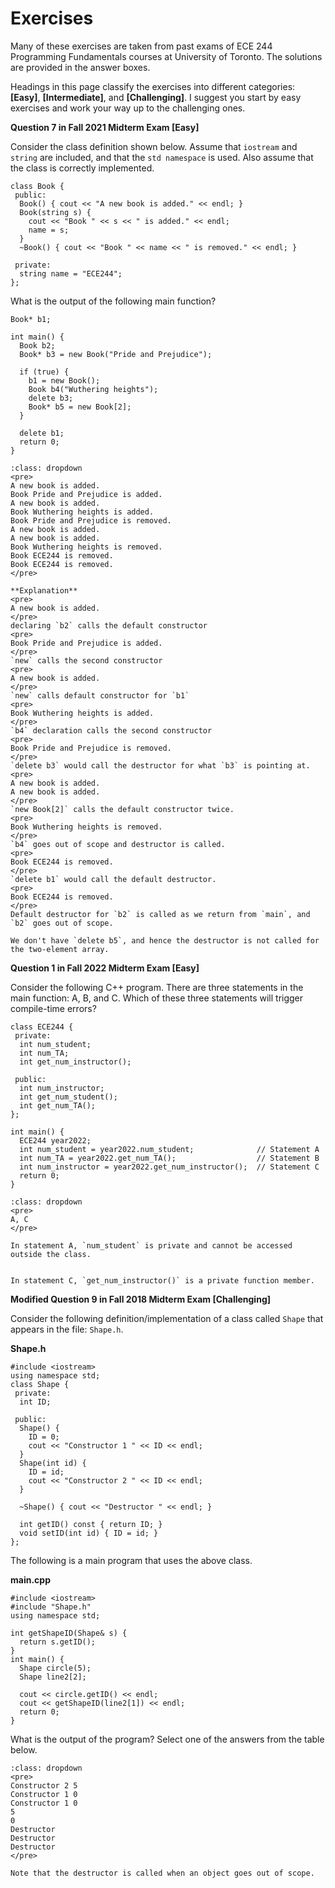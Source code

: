 # Exercises

Many of these exercises are taken from past exams of ECE 244 Programming Fundamentals courses at University of Toronto. The solutions are provided in the answer boxes.

Headings in this page classify the exercises into different categories: **[Easy]**, **[Intermediate]**, and **[Challenging]**. I suggest you start by easy exercises and work your way up to the challenging ones.

**Question 7 in Fall 2021 Midterm Exam [Easy]**

Consider the class definition shown below. Assume that `iostream` and `string` are included, and that the `std namespace` is used. Also assume that the class is correctly implemented.

```{code-block} cpp
class Book {
 public:
  Book() { cout << "A new book is added." << endl; }
  Book(string s) {
    cout << "Book " << s << " is added." << endl;
    name = s;
  }
  ~Book() { cout << "Book " << name << " is removed." << endl; }

 private:
  string name = "ECE244";
};

```

What is the output of the following main function?

```{code-block} cpp
Book* b1;

int main() {
  Book b2;
  Book* b3 = new Book("Pride and Prejudice");

  if (true) {
    b1 = new Book();
    Book b4("Wuthering heights");
    delete b3;
    Book* b5 = new Book[2];
  }

  delete b1;
  return 0;
}

```

```{admonition} Answer
:class: dropdown
<pre>
A new book is added.
Book Pride and Prejudice is added.
A new book is added.
Book Wuthering heights is added.
Book Pride and Prejudice is removed.
A new book is added.
A new book is added.
Book Wuthering heights is removed.
Book ECE244 is removed.
Book ECE244 is removed.
</pre>

**Explanation**
<pre>
A new book is added. 
</pre>
declaring `b2` calls the default constructor
<pre>
Book Pride and Prejudice is added.
</pre>
`new` calls the second constructor
<pre>
A new book is added.
</pre>
`new` calls default constructor for `b1`
<pre>
Book Wuthering heights is added.
</pre>
`b4` declaration calls the second constructor
<pre>
Book Pride and Prejudice is removed.
</pre>
`delete b3` would call the destructor for what `b3` is pointing at.
<pre>
A new book is added.
A new book is added.
</pre>
`new Book[2]` calls the default constructor twice.
<pre>
Book Wuthering heights is removed.
</pre>
`b4` goes out of scope and destructor is called.
<pre>
Book ECE244 is removed.
</pre>
`delete b1` would call the default destructor. 
<pre>
Book ECE244 is removed.
</pre>
Default destructor for `b2` is called as we return from `main`, and `b2` goes out of scope.

We don't have `delete b5`, and hence the destructor is not called for the two-element array. 
```

**Question 1 in Fall 2022 Midterm Exam [Easy]**

Consider the following C++ program. There are three statements in the main function: A, B, and C. Which of these three statements will trigger compile-time errors?

```{code-block} cpp
class ECE244 {
 private:
  int num_student;
  int num_TA;
  int get_num_instructor();

 public:
  int num_instructor;
  int get_num_student();
  int get_num_TA();
};

int main() {
  ECE244 year2022;
  int num_student = year2022.num_student;              // Statement A
  int num_TA = year2022.get_num_TA();                  // Statement B
  int num_instructor = year2022.get_num_instructor();  // Statement C
  return 0;
}
```

```{admonition} Answer
:class: dropdown
<pre>
A, C
</pre>

In statement A, `num_student` is private and cannot be accessed outside the class. 


In statement C, `get_num_instructor()` is a private function member.
```

**Modified Question 9 in Fall 2018 Midterm Exam [Challenging]**


Consider the following definition/implementation of a class called `Shape` that appears in the file: `Shape.h`.

**Shape.h**
```{code-block} cpp
#include <iostream>
using namespace std;
class Shape {
 private:
  int ID;

 public:
  Shape() {
    ID = 0;
    cout << "Constructor 1 " << ID << endl;
  }
  Shape(int id) {
    ID = id;
    cout << "Constructor 2 " << ID << endl;
  }

  ~Shape() { cout << "Destructor " << endl; }

  int getID() const { return ID; }
  void setID(int id) { ID = id; }
};
```

The following is a main program that uses the above class.

**main.cpp**
```{code-block} cpp
#include <iostream>
#include "Shape.h"
using namespace std;

int getShapeID(Shape& s) {
  return s.getID();
}
int main() {
  Shape circle(5);
  Shape line2[2];

  cout << circle.getID() << endl;
  cout << getShapeID(line2[1]) << endl;
  return 0;
}
```

What is the output of the program? Select one of the answers from the table below.

```{admonition} Answer 
:class: dropdown
<pre>
Constructor 2 5
Constructor 1 0
Constructor 1 0
5
0
Destructor 
Destructor 
Destructor 
</pre>

Note that the destructor is called when an object goes out of scope. 
```

